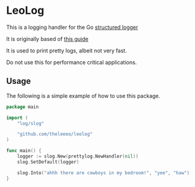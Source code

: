 # LeoLog
This is a logging handler for the Go [structured logger](https://pkg.go.dev/log/slog)

It is originally based of [this guide](https://dusted.codes/creating-a-pretty-console-logger-using-gos-slog-package)

It is used to print pretty logs, albeit not very fast.

Do not use this for performance critical applications.

## Usage

The following is a simple example of how to use this package.

```go
package main

import (
    "log/slog"

    "github.com/theleeeo/leolog"
)

func main() {
    logger := slog.New(prettylog.NewHandler(nil))
    slog.SetDefault(logger)

    slog.Into("ahhh there are cowboys in my bedroom!", "yee", "haw")
}
```